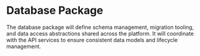 # Database Package

The database package will define schema management, migration tooling, and data access abstractions shared across the platform. It will coordinate with the API services to ensure consistent data models and lifecycle management.
